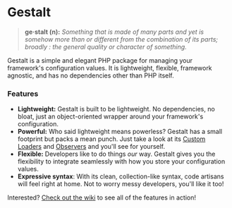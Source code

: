 # Gestalt

> **ge·stalt (n):** _Something that is made of many parts and yet is somehow more than or different from the combination of its parts; broadly : the general quality or character of something._

Gestalt is a simple and elegant PHP package for managing your framework's configuration values. It is lightweight, flexible, framework agnostic, and has no dependencies other than PHP itself.

### Features
- **Lightweight:** Gestalt is built to be lightweight. No dependencies, no bloat, just an object-oriented wrapper around your framework's configuration.
- **Powerful:** Who said lightweight means powerless? Gestalt has a small footprint but packs a mean punch. Just take a look at its [Custom Loaders](#) and [Observers](#) and you'll see for yourself.
- **Flexible:** Developers like to do things _our_ way. Gestalt gives you the flexibility to integrate seamlessly with how you store your configuration values.
- **Expressive syntax**: With its clean, collection-like syntax, code artisans will feel right at home. Not to worry messy developers, you'll like it too!

Interested? [Check out the wiki](#) to see all of the features in action!
